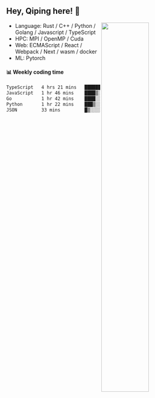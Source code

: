 

## Hey, Qiping here! :wave:

[<img align="right" width="50%" src="https://github-readme-stats.vercel.app/api?username=ppppqp&theme=dark&show_icons=true">](https://metrics.lecoq.io/ppppqp?template=classic)



-   Language: Rust / C++ / Python / Golang / Javascript / TypeScript
-   HPC: MPI / OpenMP / Cuda
-   Web: ECMAScript / React / Webpack / Next / wasm / docker
-   ML: Pytorch



#### :bar_chart: Weekly coding time

<!--START_SECTION:waka-->

```txt
TypeScript   4 hrs 21 mins   ██████████▓░░░░░░░░░░░░░░   42.00 %
JavaScript   1 hr 46 mins    ████▒░░░░░░░░░░░░░░░░░░░░   17.11 %
Go           1 hr 42 mins    ████░░░░░░░░░░░░░░░░░░░░░   16.38 %
Python       1 hr 22 mins    ███▒░░░░░░░░░░░░░░░░░░░░░   13.29 %
JSON         33 mins         █▒░░░░░░░░░░░░░░░░░░░░░░░   05.32 %
```

<!--END_SECTION:waka-->
